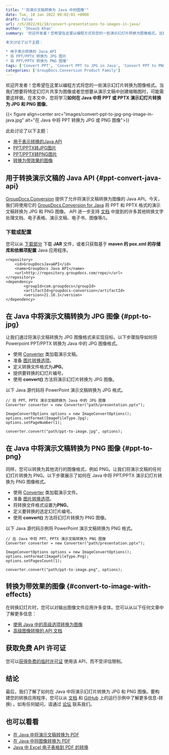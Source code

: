 ```yaml
---
title: "'将演示文稿转换为 Java 中的图像'"
date: Tue, 18 Jan 2022 09:02:01 +0000
draft: false
url: /zh/2022/01/18/convert-presentations-to-images-in-java/
author: 'Shoaib Khan'
summary: '欢迎开发者！您希望在这里以编程方式将您的一些演示幻灯片转换为图像格式。当我们想要将特定幻灯片共享为图像或者您想要从演示文稿中创建缩略图时，可能需要这样做。在本文中，您将学习**如何在 Java 中将 PPT 或 PPTX 演示幻灯片转换为 JPG 和 PNG 图像**。

本文讨论了以下主题：

* 用于表示转换的 Java API
* 将 PPT/PPTX 转换为 JPG 图片
* 将 PPT/PPTX 转换为 PNG 图像'
tags: ['Convert PPT', 'Convert PPT to JPG in Java', 'Convert PPT to PNG in Java', 'Convert PPTX', 'PPT to JPG in Java', 'PPT to PNG in Java']
categories: ['GroupDocs.Conversion Product Family']
---
```


欢迎开发者！您希望在这里以编程方式将您的一些演示幻灯片转换为图像格式。当我们想要将特定幻灯片共享为图像或者您想要从演示文稿中创建缩略图时，可能需要这样做。在本文中，您将学习**如何在 Java 中将 PPT 或 PPTX 演示幻灯片转换为 JPG 和 PNG 图像**。



{{< figure align=center src="images/convert-ppt-to-jpg-png-image-in-java.jpg" alt="在 Java 中将 PPT 转换为 JPG 或 PNG 图像">}}


此处讨论了以下主题：

* [用于表示转换的Java API](#ppt-convert-java-api)
* [PPT/PPTX转JPG图片](#ppt-to-jpg)
* [PPT/PPTX转PNG图片](#ppt-to-png)
* [转换为带效果的图像](#convert-to-image-with-effects)

## 用于转换演示文稿的 Java API {#ppt-convert-java-api}

[GroupDocs.Conversion](https://products.groupdocs.com/conversion/) 提供了允许将演示文稿转换为图像的 Java API。今天，我们将使用它的 [GroupDocs.Conversion for Java](https://products.groupdocs.com/conversion/net/) 将 PPT 和 PPTX 格式的演示文稿转换为 JPG 和 PNG 图像。 API 进一步支持 [文档](https://docs.groupdocs.com/conversion/java/supported-document-formats) 中提到的许多其他转换文字处理文档、电子表格、演示文稿、电子书、图像等/)。

### 下载或配置

您可以从 [下载部分](https://downloads.groupdocs.com/conversion) 下载 **JAR** 文件，或者只获取基于 **maven 的 pox.xml 的存储库和依赖项配置** Java 应用程序。

```
<repository>
	<id>GroupDocsJavaAPI</id>
	<name>GroupDocs Java API</name>
	<url>http://repository.groupdocs.com/repo/</url>
</repository>
<dependency>
        <groupId>com.groupdocs</groupId>
        <artifactId>groupdocs-conversion</artifactId>
        <version>21.10.1</version> 
</dependency>
```

## 在 Java 中将演示文稿转换为 JPG 图像 {#ppt-to-jpg}

让我们通过将演示文稿转换为 JPG 图像格式来实现目标。以下步骤指导如何将 Powerpoint PPT/PPTX 转换为 Java 中的 JPG 图像格式。

* 使用 [Converter](https://apireference.groupdocs.com/conversion/java/com.groupdocs.conversion/Converter) 类加载演示文稿。
* 准备 [图片转换选项](https://apireference.groupdocs.com/conversion/java/com.groupdocs.conversion.options.convert/ImageConvertOptions)。
* 定义转换文件格式为**JPG**。
* 提供要转换的幻灯片编号。
* 使用 **convert()** 方法将演示幻灯片转换为 JPG 图像。

以下 Java 源代码将 PowerPoint 演示文稿转换为 JPG 格式。

```
// 将 PPT、PPTX 演示文稿转换为 Java 中的 JPG 图像
Converter converter = new Converter("path/presentation.pptx");            

ImageConvertOptions options = new ImageConvertOptions();
options.setFormat(ImageFileType.Jpg);
options.setPageNumber(1);

converter.convert("path/ppt-to-image.jpg", options);
```

## 在 Java 中将演示文稿转换为 PNG 图像 {#ppt-to-png}

同样，您可以转换为其他流行的图像格式，例如 PNG。让我们将演示文稿的任何幻灯片转换为 PNG。以下步骤展示了如何在 Java 中将 PPT/PPTX 演示幻灯片转换为 PNG 图像格式。

* 使用 [Converter](https://apireference.groupdocs.com/conversion/java/com.groupdocs.conversion/Converter) 类加载演示文件。
* 准备 [图片转换选项](https://apireference.groupdocs.com/conversion/java/com.groupdocs.conversion.options.convert/ImageConvertOptions)。
* 将转换文件格式设置为**PNG**。
* 定义要转换的选定幻灯片编号。
* 使用 **convert()** 方法将幻灯片转换为 PNG 图像。

以下 Java 源代码示例将 PowerPoint 演示文稿转换为 PNG 格式。

```
// 在 Java 中将 PPT、PPTX 演示文稿转换为 PNG 图像
Converter converter = new Converter("path/presentation.pptx");

ImageConvertOptions options = new ImageConvertOptions();
options.setFormat(ImageFileType.Png);
options.setPagesCount(1);

converter.convert("path/ppt-to-image.png", options);
```

## 转换为带效果的图像 {#convert-to-image-with-effects}

在转换幻灯片时，您可以对输出图像文件应用许多变体。您可以从以下任何文章中了解更多信息：

* [使用 Java 中的高级选项转换为图像](https://blog.groupdocs.com/2021/01/18/convert-webp-to-jpg-png-and-pdf-in-java/)
* [高级图像转换的 API 文档](https://docs.groupdocs.com/conversion/java/convert-to-image-with-advanced-options/)

## 获取免费 API 许可证

您可以[获得免费的临时许可证](https://purchase.groupdocs.com/temporary-license) 使用该 API，而不受评估限制。

## 结论

最后，我们了解了如何在 Java 中将演示幻灯片转换为 JPG 和 PNG 图像。要构建您的转换应用程序，您可以从 [文档](https://docs.groupdocs.com/conversion/java/) 和 [GitHub](https://github.com/groupdocs) 上的运行示例中了解更多信息-转换) 。如有任何疑问，请通过 [论坛](https://forum.groupdocs.com/) 联系我们。

## 也可以看看

* [在 Java 中将演示文稿转换为 PDF](https://blog.groupdocs.com/2021/02/15/convert-presentations-odp-pptx-ppt-to-pdf-in-java/)
* [在 Java 中将图像转换为 PDF](https://blog.groupdocs.com/2021/04/21/convert-images-to-pdf-in-java/)
* [Java 中 Excel 电子表格到 PDF 的转换](https://blog.groupdocs.com/2021/11/21/convert-excel-spreadsheets-to-pdf-in-java/)





